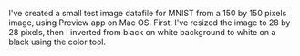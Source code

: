 I've created a small test image datafile for MNIST from a 150 by 150 pixels image, using Preview app on Mac OS. 
First, I've resized the image to 28 by 28 pixels, then I inverted from black on white background to white on a black
using the color tool.
